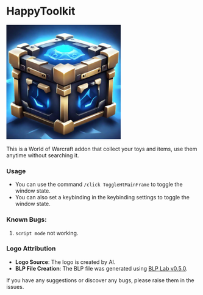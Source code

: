 # HappyToolkit

<img src="./Media/Logo.png" alt="HappyToolkit" width="300" height="300">

This is a World of Warcraft addon that collect your toys and items, use them anytime without searching it.

### Usage
- You can use the command `/click ToggleHtMainFrame` to toggle the window state.
- You can also set a keybinding in the keybinding settings to toggle the window state.

### Known Bugs:
1. `script mode` not working.

### Logo Attribution
- **Logo Source**: The logo is created by AI.
- **BLP File Creation**: The BLP file was generated using [BLP Lab v0.5.0](https://www.hiveworkshop.com/threads/blp-lab-v0-5-0.137599/).

If you have any suggestions or discover any bugs, please raise them in the issues.
